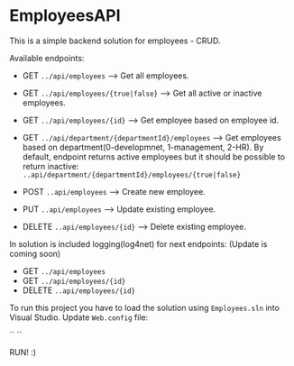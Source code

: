 # EmployeesAPI
This is a simple backend solution for employees - CRUD.

Available endpoints:
- GET `../api/employees`  -->  Get all employees.
- GET `../api/employees/{true|false}`  -->  Get all active or inactive employees.
- GET `../api/employees/{id}`  -->  Get employee based on employee id.

- GET `../api/department/{departmentId}/employees`  -->  Get employees based on department(0-developmnet, 1-management, 2-HR).
By default, endpoint returns active employees but it should be possible to return inactive: `..api/department/{departmentId}/employees/{true|false}` 

- POST `..api/employees`  -->  Create new employee.
- PUT `..api/employees`  -->  Update existing employee.
- DELETE `..api/employees/{id}`  -->  Delete existing employee.

In solution is included logging(log4net) for next endpoints: (Update is coming soon)
- GET `../api/employees`
- GET `../api/employees/{id}`
- DELETE `..api/employees/{id}`

To run this project you have to load the solution using `Employees.sln` into Visual Studio. 
Update `Web.config` file: 

<log4net>
    <appender name="FileAppender" type="log4net.Appender.FileAppender">
      `<file value="C:\Users\muham\Desktop\EmployeesForSurface\Employees\MyLogFile.txt" />`
    <appender name="RollingAppender" type="log4net.Appender.RollingFileAppender">
      `<file value="C:\Users\muham\Desktop\EmployeesForSurface\Employees\RollingFileLog.txt" />`
      
RUN! :)
